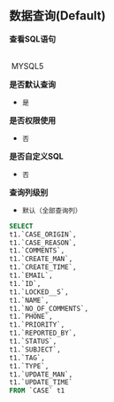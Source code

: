 ## 数据查询(Default) <!-- {docsify-ignore-all} -->



<p class="panel-title"><b>查看SQL语句</b></p>
<br>

<el-row>
&nbsp;<el-tag @click="MYSQL5 = true">MYSQL5</el-tag>
</el-row>

<br>
<p class="panel-title"><b>是否默认查询</b></p>

* `是`

<p class="panel-title"><b>是否权限使用</b></p>

* `否`

<p class="panel-title"><b>是否自定义SQL</b></p>

* `否`

<p class="panel-title"><b>查询列级别</b></p>

* `默认（全部查询列）`






<el-dialog v-model="MYSQL5" title="MYSQL5">

```sql
SELECT
t1.`CASE_ORIGIN`,
t1.`CASE_REASON`,
t1.`COMMENTS`,
t1.`CREATE_MAN`,
t1.`CREATE_TIME`,
t1.`EMAIL`,
t1.`ID`,
t1.`LOCKED__S`,
t1.`NAME`,
t1.`NO_OF_COMMENTS`,
t1.`PHONE`,
t1.`PRIORITY`,
t1.`REPORTED_BY`,
t1.`STATUS`,
t1.`SUBJECT`,
t1.`TAG`,
t1.`TYPE`,
t1.`UPDATE_MAN`,
t1.`UPDATE_TIME`
FROM `CASE` t1 


```

</el-dialog>

<script>
 const { createApp } = Vue
  createApp({
    data() {
      return {
                MYSQL5 : false
        
      }
    },
    methods: {
    }
  }).use(ElementPlus).mount('#app')
</script>